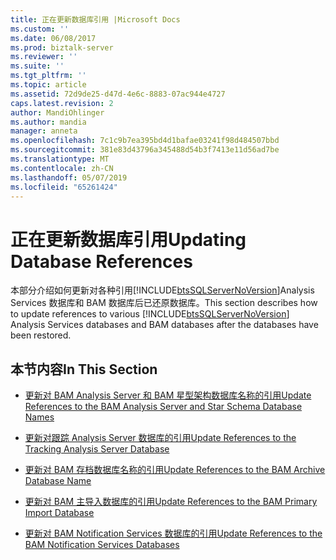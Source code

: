 ```yaml
---
title: 正在更新数据库引用 |Microsoft Docs
ms.custom: ''
ms.date: 06/08/2017
ms.prod: biztalk-server
ms.reviewer: ''
ms.suite: ''
ms.tgt_pltfrm: ''
ms.topic: article
ms.assetid: 72d9de25-d47d-4e6c-8883-07ac944e4727
caps.latest.revision: 2
author: MandiOhlinger
ms.author: mandia
manager: anneta
ms.openlocfilehash: 7c1c9b7ea395bd4d1bafae03241f98d484507bbd
ms.sourcegitcommit: 381e83d43796a345488d54b3f7413e11d56ad7be
ms.translationtype: MT
ms.contentlocale: zh-CN
ms.lasthandoff: 05/07/2019
ms.locfileid: "65261424"
---
```

# <a name="updating-database-references"></a><span data-ttu-id="e68e6-102">正在更新数据库引用</span><span class="sxs-lookup"><span data-stu-id="e68e6-102">Updating Database References</span></span>
<span data-ttu-id="e68e6-103">本部分介绍如何更新对各种引用[!INCLUDE[btsSQLServerNoVersion](../includes/btssqlservernoversion-md.md)]Analysis Services 数据库和 BAM 数据库后已还原数据库。</span><span class="sxs-lookup"><span data-stu-id="e68e6-103">This section describes how to update references to various [!INCLUDE[btsSQLServerNoVersion](../includes/btssqlservernoversion-md.md)] Analysis Services databases and BAM databases after the databases have been restored.</span></span>  
  
## <a name="in-this-section"></a><span data-ttu-id="e68e6-104">本节内容</span><span class="sxs-lookup"><span data-stu-id="e68e6-104">In This Section</span></span>  
  
-   [<span data-ttu-id="e68e6-105">更新对 BAM Analysis Server 和 BAM 星型架构数据库名称的引用</span><span class="sxs-lookup"><span data-stu-id="e68e6-105">Update References to the BAM Analysis Server and Star Schema Database Names</span></span>](../technical-guides/update-references-to-the-bam-analysis-server-and-star-schema-database-names.md)  
  
-   [<span data-ttu-id="e68e6-106">更新对跟踪 Analysis Server 数据库的引用</span><span class="sxs-lookup"><span data-stu-id="e68e6-106">Update References to the Tracking Analysis Server Database</span></span>](../technical-guides/update-references-to-the-tracking-analysis-server-database.md)  
  
-   [<span data-ttu-id="e68e6-107">更新对 BAM 存档数据库名称的引用</span><span class="sxs-lookup"><span data-stu-id="e68e6-107">Update References to the BAM Archive Database Name</span></span>](../technical-guides/update-references-to-the-bam-archive-database-name.md)  
  
-   [<span data-ttu-id="e68e6-108">更新对 BAM 主导入数据库的引用</span><span class="sxs-lookup"><span data-stu-id="e68e6-108">Update References to the BAM Primary Import Database</span></span>](../technical-guides/update-references-to-the-bam-primary-import-database.md)  
  
-   [<span data-ttu-id="e68e6-109">更新对 BAM Notification Services 数据库的引用</span><span class="sxs-lookup"><span data-stu-id="e68e6-109">Update References to the BAM Notification Services Databases</span></span>](../technical-guides/update-references-to-the-bam-notification-services-databases.md)